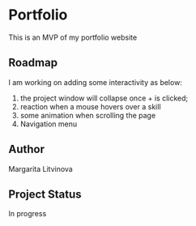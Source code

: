 # Portfolio

This is an MVP of my portfolio website

## Roadmap

I am working on adding some interactivity as below:

1. the project window will collapse once + is clicked;
2. reaction when a mouse hovers over a skill
3. some animation when scrolling the page
4. Navigation menu

## Author

Margarita Litvinova

## Project Status

In progress
